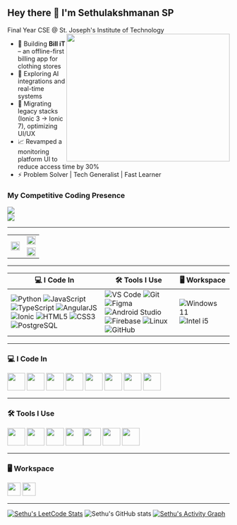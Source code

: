 ## Hey there 👋 I'm Sethulakshmanan SP

Final Year CSE @ St. Joseph's Institute of Technology  
<img align="right" width="370" height="290" src="https://i.pinimg.com/originals/47/f0/34/47f0342cec72b800463bf003eac1257e.gif">


- 🔧 Building **Bill iT** – an offline-first billing app for clothing stores  
- 🧠 Exploring AI integrations and real-time systems  
- 🧰 Migrating legacy stacks (Ionic 3 → Ionic 7), optimizing UI/UX  
- 📈 Revamped a monitoring platform UI to reduce access time by 30%  
- ⚡ Problem Solver | Tech Generalist | Fast Learner

### My Competitive Coding Presence  
[<img src="https://img.shields.io/badge/LeetCode-FFA116?style=for-the-badge&logo=leetcode&logoColor=white" />](https://leetcode.com/u/SETHULAKSHMANAN_SP/)  
[<img src="https://img.shields.io/badge/GeeksforGeeks-1F8A70?style=for-the-badge&logo=geeksforgeeks&logoColor=white" />](https://www.geeksforgeeks.org/user/sethubewgq/)

---

<table>
  <tr>
    <td rowspan="2" width="50%">
      <a href="https://leetcode.com/u/SETHULAKSHMANAN_SP/">
        <img src="https://leetcard.jacoblin.cool/SETHULAKSHMANAN_SP?ext=contest&theme=dark" width="100%"/>
      </a>
    </td>
    <td width="50%">
      <img src="https://github-readme-stats.vercel.app/api?username=sethubolt7&theme=dark&show_icons=true&hide=contribs,issues" width="100%"/>
    </td>
  </tr>
  <tr>
    <td>
      <a href="https://github.com/ashutosh00710/github-readme-activity-graph">
        <img src="https://github-readme-activity-graph.vercel.app/graph?username=sethubolt7&bg_color=000000&color=00ffb3&line=00ffc3&point=ffffff&area=true&hide_border=true" width="100%"/>
      </a>
    </td>
  </tr>
</table>

---

| 💻 I Code In | 🛠️ Tools I Use | 🖥️ Workspace |
|--------------|----------------|--------------|
| ![Python](https://img.icons8.com/color/48/000000/python.png) ![JavaScript](https://img.icons8.com/color/48/000000/javascript.png) ![TypeScript](https://img.icons8.com/color/48/000000/typescript.png) ![AngularJS](https://img.icons8.com/color/48/000000/angularjs.png) ![Ionic](https://img.icons8.com/color/48/ionic.png) ![HTML5](https://img.icons8.com/color/48/html-5.png) ![CSS3](https://img.icons8.com/color/48/css3.png) ![PostgreSQL](https://img.icons8.com/color/48/000000/postgreesql.png) | ![VS Code](https://img.icons8.com/color/48/000000/visual-studio-code-2019.png) ![Git](https://img.icons8.com/color/48/000000/git.png) ![Figma](https://img.icons8.com/color/48/figma--v1.png) ![Android Studio](https://img.icons8.com/fluency/48/android-studio--v3.png) ![Firebase](https://img.icons8.com/color/48/firebase.png) ![Linux](https://img.icons8.com/color/48/linux.png) ![GitHub](https://img.icons8.com/color/48/github.png) | ![Windows 11](https://img.shields.io/badge/Windows%2011-0078D6?style=for-the-badge&logo=windows&logoColor=white) ![Intel i5](https://img.shields.io/badge/Intel-i5_11thGen-blue?style=for-the-badge&logo=intel&logoColor=white) |



---

### 💻 I Code In  
<img height="40" src="https://img.icons8.com/color/48/000000/python.png"/> <img height="40" src="https://img.icons8.com/color/48/000000/javascript.png"/> <img height="40" src="https://img.icons8.com/color/48/000000/typescript.png"/> <img height="40" src="https://img.icons8.com/color/48/000000/angularjs.png"/>  <img height="40" src="https://img.icons8.com/color/48/ionic.png"/> <img height="40" src="https://img.icons8.com/color/48/html-5.png"/> <img height="40" src="https://img.icons8.com/color/48/css3.png"/> <img height="40" src="https://img.icons8.com/color/48/000000/postgreesql.png"/> 

---

### 🛠️ Tools I Use  
<img height="40" src="https://img.icons8.com/color/48/000000/visual-studio-code-2019.png"/> <img height="40" src="https://img.icons8.com/color/48/000000/git.png"/> <img height="40" src="https://img.icons8.com/color/48/figma--v1.png"/> <img height="40" src="https://img.icons8.com/fluency/48/android-studio--v3.png"/><img height="40" src="https://img.icons8.com/color/48/firebase.png"/> <img height="40" src="https://img.icons8.com/color/48/linux.png"/> <img height="40" src="https://img.icons8.com/color/48/github.png"/>

---

### 🖥️ Workspace  
<img height="30" src="https://img.shields.io/badge/Windows%2011-0078D6?style=for-the-badge&logo=windows&logoColor=white"/>  <img height="30" src="https://img.shields.io/badge/Intel-i5_11thGen-blue?style=for-the-badge&logo=intel&logoColor=white"/>  

---

[![Sethu's LeetCode Stats](https://leetcard.jacoblin.cool/SETHULAKSHMANAN_SP?ext=contest&theme=dark)](https://leetcode.com/u/SETHULAKSHMANAN_SP/) ![Sethu's GitHub stats](https://github-readme-stats.vercel.app/api?username=sethubolt7&theme=dark&show_icons=true&hide=contribs,issues) [![Sethu's Activity Graph](https://github-readme-activity-graph.vercel.app/graph?username=sethubolt7&bg_color=000000&color=00ffb3&line=00ffc3&point=ffffff&area=true&hide_border=true)](https://github.com/ashutosh00710/github-readme-activity-graph)

